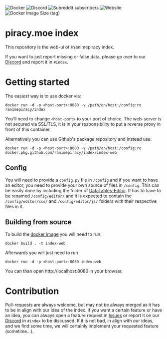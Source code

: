 ![Docker](https://github.com/ranimepiracy/index/workflows/Docker/badge.svg)
![Discord](https://img.shields.io/discord/622243127435984927)
![Subreddit subscribers](https://img.shields.io/reddit/subreddit-subscribers/animepiracy)
![Website](https://img.shields.io/website?down_message=offline&up_message=online&url=https%3A%2F%2Fpiracy.moe)
![Docker Image Size (tag)](https://img.shields.io/docker/image-size/ranimepiracy/index/latest)

# piracy.moe index
This repository is the web-ui of /r/animepiracy index.

If you want to just report missing or false data, please go over to our [Discord](https://discord.gg/piracy) and report
it in `#index`.

# Getting started
The easiest way is to use docker via:
```
docker run -d -p <host-port>:8080 -v /path/on/host:/config:ro ranimepiracy/index
```

You'll need to change `<host-port>` to your port of choice. The web-server is not secured via SSL/TLS, it is in your
responsibility to put a reverse proxy in front of this container.

Alternatively you can use Github's package repository and instead use:

```
docker run -d -p <host-port>:8080 -v /path/on/host:/config:ro docker.pkg.github.com/ranimepiracy/index/index-web
```

## Config
You will need to provide a `config.py` file in `/config` and if you want to have an editor, you need to provide your own
source of files in `/config`. This can be easily done by including the folder of [DataTables-Editor](https://editor.datatables.net).
It has to have to be renamed `/config/editor/` and it is expected to contain the `/config/editor/css/` and `/config/editor/js/`
folders with their respective files in it.

## Building from source
To build the [docker image](https://docs.docker.com/engine/reference/commandline/build/) you will need to run:
```
docker build . -t index-web
```
Afterwards you will just need to run
```
docker run -d -p <host-port>:8080 index-web
```
You can than open http://localhost:8080 in your browser.

# Contribution
Pull-requests are always welcome, but may not be always merged as it has to be in align with our idea of the index. If
you want a certain feature or have an idea, you can always open a feature request
in [Issues](https://github.com/ranimepiracy/index/issues/new?assignees=&labels=enhancement&template=feature_request.md&title=%5BFEAT%5D)
or report it on our [Discord](https://discord.gg/piracy) in `#index` to be discussed. If it is not bad, in align with
our ideas, and we find some time, we will certainly implement your requested feature (sometime...).
